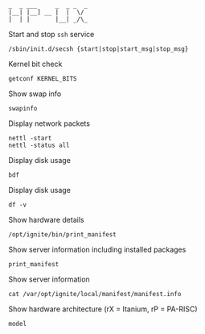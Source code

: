```
_  _ ___     _  _ _  _ 
|__| |__] __ |  |  \/  
|  | |       |__| _/\_ 
```

Start and stop `ssh` service
```
/sbin/init.d/secsh {start|stop|start_msg|stop_msg}
```

Kernel bit check
```
getconf KERNEL_BITS
```

Show swap info
```
swapinfo
```
    
Display network packets
```
nettl -start
nettl -status all
```

Display disk usage
```
bdf
```

Display disk usage
```
df -v
```

Show hardware details
```
/opt/ignite/bin/print_manifest
```

Show server information including installed packages
```
print_manifest
```

Show server information
```
cat /var/opt/ignite/local/manifest/manifest.info
```

Show hardware architecture (rX = Itanium, rP = PA-RISC)
```
model
```
